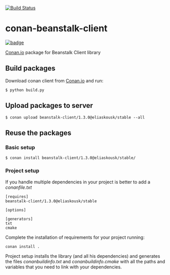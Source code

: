 [![Build Status](https://travis-ci.org/eliaskousk/conan-beanstalk-client.svg?branch=release/1.3.0)](https://travis-ci.org/eliaskousk/conan-beanstalk-client)

# conan-beanstalk-client

[![badge](https://img.shields.io/badge/conan.io-beanstalk--client%2F1.3.0-green.svg?logo=data:image/png;base64%2CiVBORw0KGgoAAAANSUhEUgAAAA4AAAAOCAMAAAAolt3jAAAA1VBMVEUAAABhlctjlstkl8tlmMtlmMxlmcxmmcxnmsxpnMxpnM1qnc1sn85voM91oM11oc1xotB2oc56pNF6pNJ2ptJ8ptJ8ptN9ptN8p9N5qNJ9p9N9p9R8qtOBqdSAqtOAqtR%2BrNSCrNJ/rdWDrNWCsNWCsNaJs9eLs9iRvNuVvdyVv9yXwd2Zwt6axN6dxt%2Bfx%2BChyeGiyuGjyuCjyuGly%2BGlzOKmzOGozuKoz%2BKqz%2BOq0OOv1OWw1OWw1eWx1eWy1uay1%2Baz1%2Baz1%2Bez2Oe02Oe12ee22ujUGwH3AAAAAXRSTlMAQObYZgAAAAFiS0dEAIgFHUgAAAAJcEhZcwAACxMAAAsTAQCanBgAAAAHdElNRQfgBQkREyOxFIh/AAAAiklEQVQI12NgAAMbOwY4sLZ2NtQ1coVKWNvoc/Eq8XDr2wB5Ig62ekza9vaOqpK2TpoMzOxaFtwqZua2Bm4makIM7OzMAjoaCqYuxooSUqJALjs7o4yVpbowvzSUy87KqSwmxQfnsrPISyFzWeWAXCkpMaBVIC4bmCsOdgiUKwh3JojLgAQ4ZCE0AMm2D29tZwe6AAAAAElFTkSuQmCC)](http://www.conan.io/source/beanstalk-client/1.3.0/eliaskousk/stable)

[Conan.io](https://conan.io) package for Beanstalk Client library

## Build packages

Download conan client from [Conan.io](https://conan.io) and run:

    $ python build.py
    
## Upload packages to server

    $ conan upload beanstalk-client/1.3.0@eliaskousk/stable --all
    
## Reuse the packages

### Basic setup

    $ conan install beanstalk-client/1.3.0@eliaskousk/stable/
    
### Project setup

If you handle multiple dependencies in your project is better to add a *conanfile.txt*
    
    [requires]
    beanstalk-client/1.3.0@eliaskousk/stable

    [options]

    [generators]
    txt
    cmake

Complete the installation of requirements for your project running:

    conan install . 

Project setup installs the library (and all his dependencies) and generates the files
*conanbuildinfo.txt* and *conanbuildinfo.cmake* with all the paths and variables that
you need to link with your dependencies.
